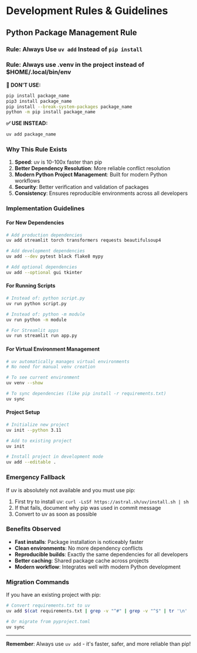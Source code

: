 # Development Rules & Guidelines

## Python Package Management Rule

### Rule: Always Use `uv add` Instead of `pip install`
### Rule: Always use .venv in the project instead of $HOME/.local/bin/env

**🚫 DON'T USE:**
```bash
pip install package_name
pip3 install package_name
pip install --break-system-packages package_name
python -m pip install package_name
```

**✅ USE INSTEAD:**
```bash
uv add package_name
```

### Why This Rule Exists

1. **Speed**: uv is 10-100x faster than pip
2. **Better Dependency Resolution**: More reliable conflict resolution
3. **Modern Python Project Management**: Built for modern Python workflows
4. **Security**: Better verification and validation of packages
5. **Consistency**: Ensures reproducible environments across all developers

### Implementation Guidelines

#### For New Dependencies
```bash
# Add production dependencies
uv add streamlit torch transformers requests beautifulsoup4

# Add development dependencies  
uv add --dev pytest black flake8 mypy

# Add optional dependencies
uv add --optional gui tkinter
```

#### For Running Scripts
```bash
# Instead of: python script.py
uv run python script.py

# Instead of: python -m module
uv run python -m module

# For Streamlit apps
uv run streamlit run app.py
```

#### For Virtual Environment Management
```bash
# uv automatically manages virtual environments
# No need for manual venv creation

# To see current environment
uv venv --show

# To sync dependencies (like pip install -r requirements.txt)
uv sync
```

#### Project Setup
```bash
# Initialize new project
uv init --python 3.11

# Add to existing project
uv init

# Install project in development mode
uv add --editable .
```

### Emergency Fallback

If uv is absolutely not available and you must use pip:

1. First try to install uv: `curl -LsSf https://astral.sh/uv/install.sh | sh`
2. If that fails, document why pip was used in commit message
3. Convert to uv as soon as possible

### Benefits Observed

- **Fast installs**: Package installation is noticeably faster
- **Clean environments**: No more dependency conflicts
- **Reproducible builds**: Exactly the same dependencies for all developers
- **Better caching**: Shared package cache across projects
- **Modern workflow**: Integrates well with modern Python development

### Migration Commands

If you have an existing project with pip:

```bash
# Convert requirements.txt to uv
uv add $(cat requirements.txt | grep -v "^#" | grep -v "^$" | tr '\n' ' ')

# Or migrate from pyproject.toml
uv sync
```

---

**Remember**: Always use `uv add` - it's faster, safer, and more reliable than pip!